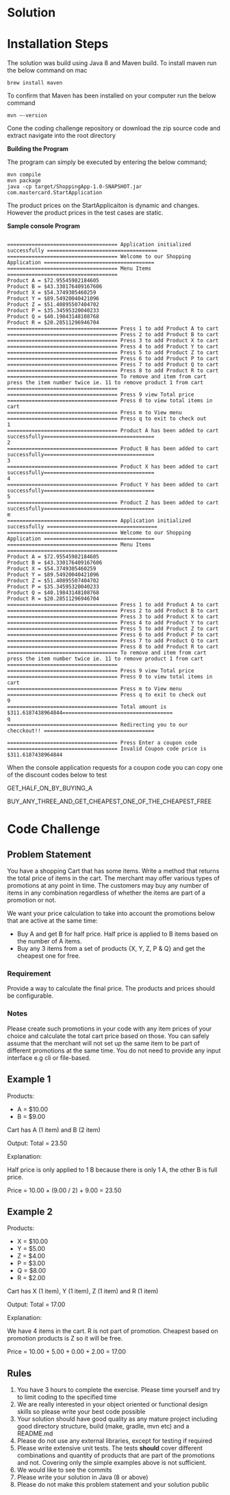 # Solution
# Installation Steps

The solution was build using Java 8 and Maven build. To install maven run the below command on mac

```ssh 
brew install maven
```

To confirm that Maven has been installed on your computer run the below command

```ssh 
mvn –-version 
```

Cone the coding challenge repository or download the zip source code and extract navigate into the root directory

**Building the Program**

The program can simply be executed by entering the below command;

```ssh 
mvn compile 
mvn package
java -cp target/ShoppingApp-1.0-SNAPSHOT.jar com.mastercard.StartApplication
```

The product prices on the StartApplicaiton is dynamic and changes. However the product prices in the test cases are static.

**Sample console Program**

```ssh

==================================== Application initialized successfully ====================================
==================================== Welcome to our Shopping Application ====================================
==================================== Menu Items ====================================
Product A = $72.95545982184605
Product B = $43.330176409167606
Product X = $54.3749305460259
Product Y = $89.54920040421096
Product Z = $51.40895507404702
Product P = $35.34595320040233
Product Q = $40.19843148108768
Product R = $20.28511296946704
==================================== Press 1 to add Product A to cart
==================================== Press 2 to add Product B to cart
==================================== Press 3 to add Product X to cart
==================================== Press 4 to add Product Y to cart
==================================== Press 5 to add Product Z to cart
==================================== Press 6 to add Product P to cart
==================================== Press 7 to add Product Q to cart
==================================== Press 8 to add Product R to cart
==================================== To remove and item from cart press the item number twice ie. 11 to remove product 1 from cart ====================================
==================================== Press 9 view Total price
==================================== Press 0 to view total items in cart
==================================== Press m to View menu
==================================== Press q to exit to check out
1
==================================== Product A has been added to cart successfully==================================== 
2
==================================== Product B has been added to cart successfully==================================== 
3
==================================== Product X has been added to cart successfully==================================== 
4
==================================== Product Y has been added to cart successfully==================================== 
5
==================================== Product Z has been added to cart successfully==================================== 
m
==================================== Application initialized successfully ====================================
==================================== Welcome to our Shopping Application ====================================
==================================== Menu Items ====================================
Product A = $72.95545982184605
Product B = $43.330176409167606
Product X = $54.3749305460259
Product Y = $89.54920040421096
Product Z = $51.40895507404702
Product P = $35.34595320040233
Product Q = $40.19843148108768
Product R = $20.28511296946704
==================================== Press 1 to add Product A to cart
==================================== Press 2 to add Product B to cart
==================================== Press 3 to add Product X to cart
==================================== Press 4 to add Product Y to cart
==================================== Press 5 to add Product Z to cart
==================================== Press 6 to add Product P to cart
==================================== Press 7 to add Product Q to cart
==================================== Press 8 to add Product R to cart
==================================== To remove and item from cart press the item number twice ie. 11 to remove product 1 from cart ====================================
==================================== Press 9 view Total price
==================================== Press 0 to view total items in cart
==================================== Press m to View menu
==================================== Press q to exit to check out
9
==================================== Total amount is $311.6187438964844==================================== 
q
==================================== Redirecting you to our checckout!! ====================================

==================================== Press Enter a coupon code
==================================== Invalid Coupon code price is $311.6187438964844

```


When the console application requests for a coupon code you can copy one of the discount codes below to test

GET_HALF_ON_BY_BUYING_A

BUY_ANY_THREE_AND_GET_CHEAPEST_ONE_OF_THE_CHEAPEST_FREE



# Code Challenge

## Problem Statement
You have a shopping Cart that has some items. Write a method that returns the total price of items in the cart.
The merchant may offer various types of promotions at any point in time. The customers may buy any number of items in any combination regardless of whether the items are part of a promotion or not. 

We want your price calculation to take into account the promotions below that are active at the same time:

- Buy A and get B for half price. Half price is applied to B items based on the number of A items.
- Buy any 3 items from a set of products {X, Y, Z, P & Q} and get the cheapest one for free.

### Requirement
Provide a way to calculate the final price. The products and prices should be configurable.

### Notes
Please create such promotions in your code with any item prices of your choice and calculate the total cart price based on those.
You can safely assume that the merchant will not set up the same item to be part of different promotions at the same time.
You do not need to provide any input interface e.g cli or file-based.

## Example 1

Products:

- A = $10.00
- B = $9.00

Cart has A (1 item) and B (2 item)

Output:
Total = 23.50

Explanation:

Half price is only applied to 1 B because there is only 1 A, the other B is full price.

Price = 10.00 + (9.00 / 2) + 9.00 = 23.50

## Example 2

Products:

- X = $10.00
- Y = $5.00
- Z = $4.00
- P = $3.00
- Q = $8.00
- R = $2.00

Cart has X (1 item), Y (1 item), Z (1 item) and R (1 item)

Output:
Total = 17.00

Explanation:

We have 4 items in the cart. R is not part of promotion.
Cheapest based on promotion products is Z so it will be free.

Price = 10.00 + 5.00 + 0.00 + 2.00 = 17.00

## Rules
1. You have 3 hours to complete the exercise. Please time yourself and try to limit coding to the specified time
2. We are really interested in your object oriented or functional design skills so please write your best code possible
3. Your solution should have good quality as any mature project including good directory structure, build (make, gradle, mvn etc) and a README.md
4. Please do not use any external libraries, except for testing if required
5. Please write extensive unit tests. The tests **should** cover different combinations and quantity of products that are part of the promotions and not. Covering only the simple examples above is not sufficient.
6. We would like to see the commits
7. Please write your solution in Java (8 or above)
8. Please do not make this problem statement and your solution public

